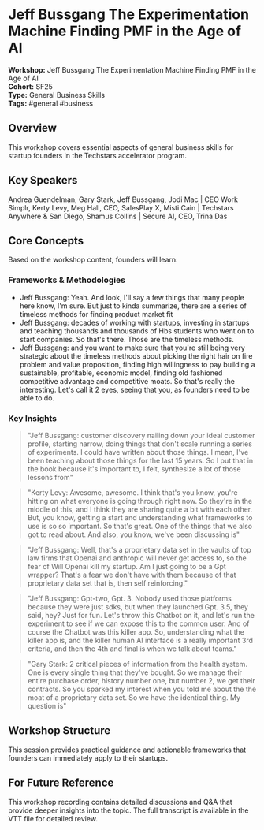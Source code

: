 # Jeff Bussgang The Experimentation Machine   Finding PMF in the Age of AI

**Workshop:** Jeff Bussgang The Experimentation Machine   Finding PMF in the Age of AI  
**Cohort:** SF25  
**Type:** General Business Skills  
**Tags:** #general #business

## Overview

This workshop covers essential aspects of general business skills for startup founders in the Techstars accelerator program.

## Key Speakers

Andrea Guendelman, Gary Stark, Jeff Bussgang, Jodi Mac | CEO Work Simplr, Kerty Levy, Meg Hall, CEO, SalesPlay X, Misti Cain | Techstars Anywhere & San Diego, Shamus Collins | Secure AI, CEO, Trina Das

## Core Concepts

Based on the workshop content, founders will learn:


### Frameworks & Methodologies

- Jeff Bussgang: Yeah. And look, I'll say a few things that many people here know, I'm sure. But just to kinda summarize, there are a series of timeless methods for finding product market fit
- Jeff Bussgang: decades of working with startups, investing in startups and teaching thousands and thousands of Hbs students who went on to start companies. So that's there. Those are the timeless methods.
- Jeff Bussgang: and you want to make sure that you're still being very strategic about the timeless methods about picking the right hair on fire problem and value proposition, finding high willingness to pay building a sustainable, profitable, economic model, finding old fashioned competitive advantage and competitive moats. So that's really the interesting. Let's call it 2 eyes, seeing that you, as founders need to be able to do.

### Key Insights

> "Jeff Bussgang: customer discovery nailing down your ideal customer profile, starting narrow, doing things that don't scale running a series of experiments. I could have written about those things. I mean, I've been teaching about those things for the last 15 years. So I put that in the book because it's important to, I felt, synthesize a lot of those lessons from"

> "Kerty Levy: Awesome, awesome. I think that's you know, you're hitting on what everyone is going through right now. So they're in the middle of this, and I think they are sharing quite a bit with each other. But, you know, getting a start and understanding what frameworks to use is so so important. So that's great. One of the things that we also got to read about. And also, you know, we've been discussing is"

> "Jeff Bussgang: Well, that's a proprietary data set in the vaults of top law firms that Openai and anthropic will never get access to, so the fear of Will Openai kill my startup. Am I just going to be a Gpt wrapper? That's a fear we don't have with them because of that proprietary data set that is, then self reinforcing."

> "Jeff Bussgang: Gpt-two, Gpt. 3. Nobody used those platforms because they were just sdks, but when they launched Gpt. 3.5, they said, hey? Just for fun. Let's throw this Chatbot on it, and let's run the experiment to see if we can expose this to the common user. And of course the Chatbot was this killer app. So, understanding what the killer app is, and the killer human AI interface is a really important 3rd criteria, and then the 4th and final is when we talk about teams."

> "Gary Stark: 2 critical pieces of information from the health system. One is every single thing that they've bought. So we manage their entire purchase order, history number one, but number 2, we get their contracts. So you sparked my interest when you told me about the the moat of a proprietary data set. So we have the identical thing. My question is"


## Workshop Structure

This session provides practical guidance and actionable frameworks that founders can immediately apply to their startups.

## For Future Reference

This workshop recording contains detailed discussions and Q&A that provide deeper insights into the topic. The full transcript is available in the VTT file for detailed review.
